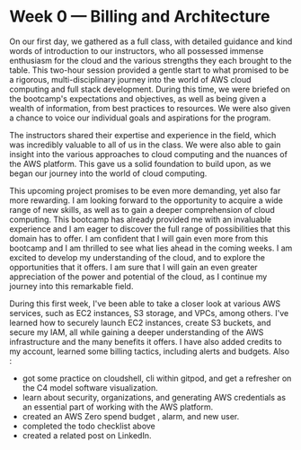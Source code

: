 # Week 0 — Billing and Architecture


On our first day, we gathered as a full class, with detailed guidance and kind words of introduction to our instructors, who all possessed immense enthusiasm for the cloud and the various strengths they each brought to the table. This two-hour session provided a gentle start to what promised to be a rigorous, multi-disciplinary journey into the world of AWS cloud computing and full stack development. During this time, we were briefed on the bootcamp's expectations and objectives, as well as being given a wealth of information, from best practices to resources. We were also given a chance to voice our individual goals and aspirations for the program.

The instructors shared their expertise and experience in the field, which was incredibly valuable to all of us in the class. We were also able to gain insight into the various approaches to cloud computing and the nuances of the AWS platform. This gave us a solid foundation to build upon, as we began our journey into the world of cloud computing.

This upcoming project promises to be even more demanding, yet also far more rewarding. I am looking forward to the opportunity to acquire a wide range of new skills, as well as to gain a deeper comprehension of cloud computing. This bootcamp has already provided me with an invaluable experience and I am eager to discover the full range of possibilities that this domain has to offer. I am confident that I will gain even more from this bootcamp and I am thrilled to see what lies ahead in the coming weeks. I am excited to develop my understanding of the cloud, and to explore the opportunities that it offers. I am sure that I will gain an even greater appreciation of the power and potential of the cloud, as I continue my journey into this remarkable field.

During this first week, I've been able to take a closer look at various AWS services, such as EC2 instances, S3 storage, and VPCs, among others. I've learned how to securely launch EC2 instances, create S3 buckets, and secure my IAM, all while gaining a deeper understanding of the AWS infrastructure and the many benefits it offers. I have also added credits to my account, learned some billing tactics, including alerts and budgets.
Also :

- got some practice on cloudshell,  cli within gitpod, and get a refresher on the C4 model software visualization.
- learn about security, organizations, and  generating AWS credentials as an essential part of working with the AWS platform.
- created an AWS Zero spend budget , alarm, and new user.
- completed the todo checklist above
- created a related post on LinkedIn.
